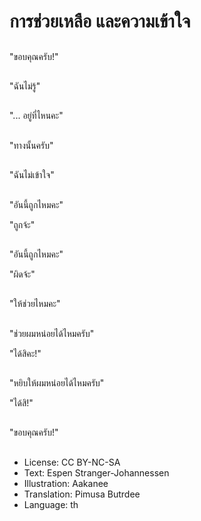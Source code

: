 # การช่วยเหลือ และความเข้าใจ

##
"ขอบคุณครับ!"

##
"ฉันไม่รู้"

##
"... อยู่ที่ไหนคะ"

##
"ทางนั้นครับ"

##
"ฉันไม่เข้าใจ"

##
"อันนี้ถูกไหมคะ"

"ถูกจ้ะ"

##
"อันนี้ถูกไหมคะ"

"ผิดจ้ะ"

##
"ให้ช่วยไหมคะ"

##
"ช่วยผมหน่อยได้ไหมครับ"

"ได้สิคะ!"

##
"หยิบให้ผมหน่อยได้ไหมครับ"

"ได้สิ!"

##
"ขอบคุณครับ!"

##
* License: CC BY-NC-SA
* Text: Espen Stranger-Johannessen
* Illustration: Aakanee
* Translation: Pimusa Butrdee
* Language: th
